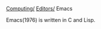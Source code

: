 [Computing/](../../index.html)
[Editors/](../index.html)
Emacs

Emacs(1976) is written in C and Lisp.
